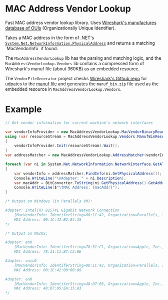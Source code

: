 # MAC Address Vendor Lookup

Fast MAC address vendor lookup library. Uses [Wireshark's manufactures database of OUIs](https://www.wireshark.org/tools/oui-lookup.html) (Organizationally Unique Identifier).

Takes a MAC address in the form of .NET's [`System.Net.NetworkInformation.PhysicalAddress`](https://msdn.microsoft.com/en-us/library/system.net.networkinformation.physicaladdress(v=vs.110).aspx) and returns a matching `MacVendorInfo` if found. 

The `MacAddressVendorLookup` lib has the parsing and matching logic, and the `MacAddressVendorLookup.Vendors` lib contains a compressed form of Wireshark's manuf file (about 360KB) as an embedded resource.

The `VendorFileGenerator` project checks [Wireshark's Github repo](https://github.com/wireshark/wireshark) for udpates to the [manuf file](https://github.com/wireshark/wireshark/blob/master/manuf) and generates the `manuf_bin.zip` file used as the embedded resource in `MacAddressVendorLookup.Vendors`.

# Example
```C#
// Get vendor information for current machine's network interfaces

var vendorInfoProvider = new MacAddressVendorLookup.MacVendorBinaryReader();
using (var resourceStream = MacAddressVendorLookup.Vendors.ManufBinResource.GetStream().Result)
{
    vendorInfoProvider.Init(resourceStream).Wait();
}
var addressMatcher = new MacAddressVendorLookup.AddressMatcher(vendorInfoProvider);

foreach (var ni in System.Net.NetworkInformation.NetworkInterface.GetAllNetworkInterfaces())
{
    var vendorInfo = addressMatcher.FindInfo(ni.GetPhysicalAddress());
    Console.WriteLine("\nAdapter: " + ni.Description);
    var macAddr = BitConverter.ToString(ni.GetPhysicalAddress().GetAddressBytes()).Replace('-', ':');
    Console.WriteLine($"\tMAC Address: {macAddr}");
}

/* Output on Windows (in Parallels VM):

Adapter: Intel(R) 82574L Gigabit Network Connection
    [MacVendorInfo: IdentiferString=00:1C:42, Organization=Parallels, Inc.]
    MAC Address: 00:1C:42:B2:84:35
*/

/* Output on MacOS:

Adapter: en0
    [MacVendorInfo: IdentiferString=78:31:C1, Organization=Apple, Inc.]
    MAC Address: 78:31:C1:B7:C2:8E

Adapter: vnic0
    [MacVendorInfo: IdentiferString=00:1C:42, Organization=Parallels, Inc.]
    MAC Address: 00:1C:42:00:00:08

Adapter: en8
    [MacVendorInfo: IdentiferString=48:D7:05, Organization=Apple, Inc.]
    MAC Address: 48:D7:05:EA:15:A3
*/

```
